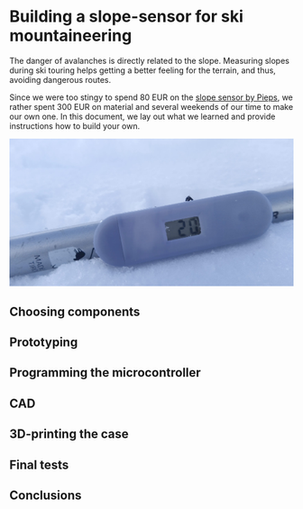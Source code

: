 # Building a slope-sensor for ski mountaineering

The danger of avalanches is directly related to the slope. Measuring slopes
during ski touring helps getting a better feeling for the terrain, and thus,
avoiding dangerous routes. 

Since we were too stingy to spend 80 EUR on the [slope sensor by Pieps](https://www.pieps.com/de/produkt/pieps-30degplus-xt), 
we rather spent 300 EUR on material and several weekends of our time to make our
own one. In this document, we lay out what we learned and provide instructions
how to build your own.  

![slope-sensor](img/slope-sensor-in-action.jpg)

## Choosing components

## Prototyping

## Programming the microcontroller

## CAD

## 3D-printing the case

## Final tests

## Conclusions

